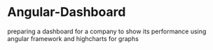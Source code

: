 # Angular-Dashboard
preparing a dashboard for a company to show its performance using angular framework and highcharts for graphs
